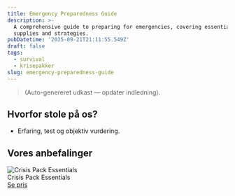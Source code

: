 ```yaml
---
title: Emergency Preparedness Guide
description: >-
  A comprehensive guide to preparing for emergencies, covering essential
  supplies and strategies.
pubDatetime: '2025-09-21T21:11:55.549Z'
draft: false
tags:
  - survival
  - krisepakker
slug: emergency-preparedness-guide
---
```

> (Auto-genereret udkast — opdater indledning).

## Hvorfor stole på os?
- Erfaring, test og objektiv vurdering.

## Vores anbefalinger


<!-- Auto: Affiliate-kort fra Products/SKUs -->

<div class="aff-card"><img src="abstract_15.png (https://v5.airtableusercontent.com/v3/u/45/45/1758499200000/Ojl8S7e5WAdkvooFqmtO4w/DVe9QhEXWka43V9oi8QCWLdavaHyVkiZJDHnguoMfwFBGSc05BrtANCWbaG4w1yXg1rooxug1EKGiY7f8TC8lbyA2FcH8KIWgfoNLTq2rE0CqBC50Q7bpZRXmnQE4hZKUnW5-cKxeRJgtXrRwVH8tCP_5Tvg17-ziaPIF3imygg/sSf-yUMyfdQwrwIKXPrCvWNDaS_RQ0VeiQ_oo5Toxf8)" alt="Crisis Pack Essentials" class="aff-card__img" /><div class="aff-card__meta"><div class="aff-card__title">Crisis Pack Essentials</div><a class="aff-btn" href="https://affiliate.homeessentialsee62.com/deal789?utm_source=klartilalt&utm_medium=affiliate&subid=emergency-preparedness-guide-2025-09-21" rel="sponsored nofollow noopener" target="_blank">Se pris</a></div></div>

